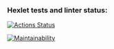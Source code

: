 ### Hexlet tests and linter status:
[![Actions Status](https://github.com/dnt-wrd/frontend-project-lvl1/workflows/hexlet-check/badge.svg)](https://github.com/dnt-wrd/frontend-project-lvl1/actions)

[![Maintainability](https://api.codeclimate.com/v1/badges/a99a88d28ad37a79dbf6/maintainability)](https://codeclimate.com/github/codeclimate/codeclimate/maintainability)